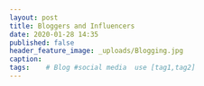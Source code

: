 ```yaml
---
layout: post
title: Bloggers and Influencers
date: 2020-01-28 14:35
published: false
header_feature_image: _uploads/Blogging.jpg
caption:
tags:    # Blog #social media  use [tag1,tag2]
---
```

